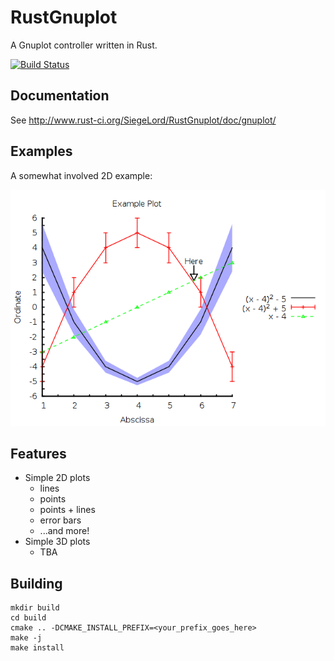 # RustGnuplot

A Gnuplot controller written in Rust.

[![Build Status](https://travis-ci.org/SiegeLord/RustGnuplot.png)](https://travis-ci.org/SiegeLord/RustGnuplot)

## Documentation

See http://www.rust-ci.org/SiegeLord/RustGnuplot/doc/gnuplot/

## Examples

A somewhat involved 2D example:

![2D Example plot](doc/fg1.1.png)

## Features

* Simple 2D plots
	* lines
	* points
	* points + lines
	* error bars
	* ...and more!
* Simple 3D plots
	* TBA

## Building

~~~
mkdir build
cd build
cmake .. -DCMAKE_INSTALL_PREFIX=<your_prefix_goes_here>
make -j
make install
~~~

